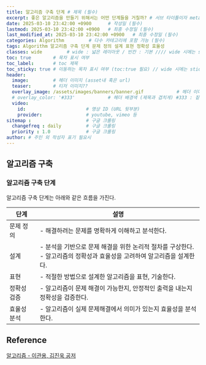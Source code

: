 ```yaml
---
title: 알고리즘 구축 단계 # 제목 (필수)
excerpt: 좋은 알고리즘을 만들기 위해서는 어떤 단계들을 거칠까? # 서브 타이틀이자 meta description (필수)
date: 2025-03-10 23:42:00 +0900      # 작성일 (필수)
lastmod: 2025-03-10 23:42:00 +0900   # 최종 수정일 (필수)
last_modified_at: 2025-03-10 23:42:00 +0900   # 최종 수정일 (필수)
categories: Algorithm         # 다수 카테고리에 포함 가능 (필수)
tags: Algorithm 알고리즘 구축 단계 문제 정의 설계 표현 정확성 효율성                   # 태그 복수개 가능 (필수)
classes: wide         # wide : 넓은 레이아웃 / 빈칸 : 기본 //// wide 시에는 sticky toc 불가
toc: true        # 목차 표시 여부
toc_label:       # toc 제목
toc_sticky: true # 이동하는 목차 표시 여부 (toc:true 필요) // wide 시에는 sticky toc 불가
header: 
  image:         # 헤더 이미지 (asset내 혹은 url)
  teaser:        # 티저 이미지??
  overlay_image: /assets/images/banners/banner.gif            # 헤더 이미지 (제목과 겹치게)
  # overlay_color: '#333'            # 헤더 배경색 (제목과 겹치게) #333 : 짙은 회색 (필수)
  video:
    id:                      # 영상 ID (URL 뒷부분)
    provider:                # youtube, vimeo 등
sitemap :                    # 구글 크롤링
  changefreq : daily         # 구글 크롤링
  priority : 1.0             # 구글 크롤링
author: # 주인 외 작성자 표기 필요시
---
```

<!--postNo: 20250310_002-->



## 알고리즘 구축  

### 알고리즘 구축 단계  

알고리즘 구축 단계는 아래와 같은 흐름을 가진다.  

|단계|설명|
|---|---|
|문제 정의|- 해결하려는 문제를 명확하게 이해하고 분석한다.|
|설계|- 분석을 기반으로 문제 해결을 위한 논리적 절차를 구상한다.<br>- 알고리즘의 정확성과 효율성을 고려하여 알고리즘을 설계한다.|
|표현|- 적절한 방법으로 설계한 알고리즘을 표현, 기술한다.|
|정확성 검증|- 알고리즘이 문제 해결이 가능한지, 안정적인 출력을 내는지 정확성을 검증한다.|
|효율성 분석|- 알고리즘이 실제 문제해결에서 의미가 있는지 효율성을 분석한다.|


## Reference  

[알고리즘 - 이관용, 김진욱 공저](https://search.shopping.naver.com/book/catalog/45430946622)  
